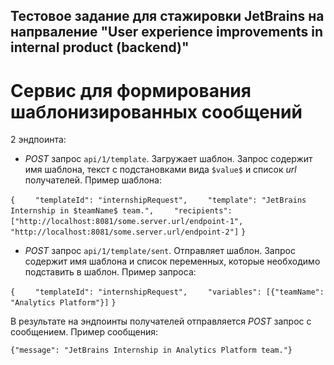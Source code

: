 ## Тестовое задание для стажировки **JetBrains** на напрваление "User experience improvements in internal product (backend)"

# Сервис для формирования шаблонизированных сообщений
2 эндпоинта:
* *POST* запрос `api/1/template`. Загружает шаблон. Запрос содержит имя шаблона, текст с подстановками вида `$value$` и список *url* получателей. Пример шаблона:

`{`
`    "templateId": "internshipRequest",`
`    "template": "JetBrains Internship in $teamName$ team.",`
`    "recipients": ["http://localhost:8081/some.server.url/endpoint-1",`
`                   "http://localhost:8081/some.server.url/endpoint-2"]`
`}`

* *POST* запрос `api/1/template/sent`. Отправляет шаблон. Запрос содержит имя шаблона и список переменных, которые необходимо подставить в шаблон. Пример запроса:

`{`
`    "templateId": "internshipRequest",`
`    "variables": [{"teamName": "Analytics Platform"}]`
`}`

В результате на эндпоинты получателей отправляется *POST* запрос с сообщением. Пример сообщения:

`{"message": "JetBrains Internship in Analytics Platform team."}`
